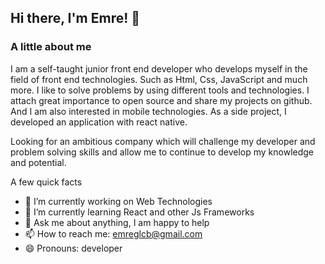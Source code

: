 ## Hi there, I'm Emre! 👋

### A little about me

I am a self-taught  junior front end developer who develops myself in the field of front end technologies. Such as Html, Css, JavaScript and much more. I like to solve problems by using different tools and technologies. I attach great importance to open source and share my projects on github.  And I am also interested in mobile technologies. As a side project, I developed an application with react native.

Looking for an ambitious company which will challenge my developer and problem solving skills and allow me to continue to develop my knowledge and potential.


A few quick facts

- 🔭 I’m currently working on Web Technologies
- 🌱 I’m currently learning React and other Js Frameworks
- 💬 Ask me about anything, I am happy to help
- 📫 How to reach me: emreglcb@gmail.com
- 😄 Pronouns: developer
